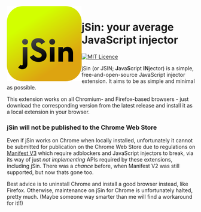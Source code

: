 <img src="./resources/jsin/jsin.svg" align=left>


# jSin: your average JavaScript injector

[![MIT Licence](https://img.shields.io/github/license/kosude/jsin-extension-2)](./LICENCE)

jSin (or JSIN; **J**ava**S**cript **IN**jector) is a simple, free-and-open-source JavaScript injector extension. It aims to be as simple and
minimal as possible.

This extension works on all Chromium- and Firefox-based browsers - just download the corresponding version from the latest release and install
it as a local extension in your browser.


### jSin will not be published to the Chrome Web Store

Even if jSin works on Chrome when locally installed, unfortunately it cannot be submitted for publication on the Chrome Web Store due to
regulations on [Manifest V3](https://developer.chrome.com/docs/extensions/mv3/intro/) which require adblockers and JavaScript injectors to break,
via its way of just *not implementing* APIs required by these extensions, including jSin. There was a *chance* before, when Manifest V2 was still
supported, but now thats gone too.

Best advice is to uninstall Chrome and install a good browser instead, like Firefox. Otherwise, maintenance on jSin for Chrome is unfortunately
halted, pretty much. (Maybe someone way smarter than me will find a workaround for it!!)
